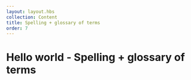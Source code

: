 ```yaml
---
layout: layout.hbs
collection: Content
title: Spelling + glossary of terms
order: 7
---
```


# Hello world - Spelling + glossary of terms
